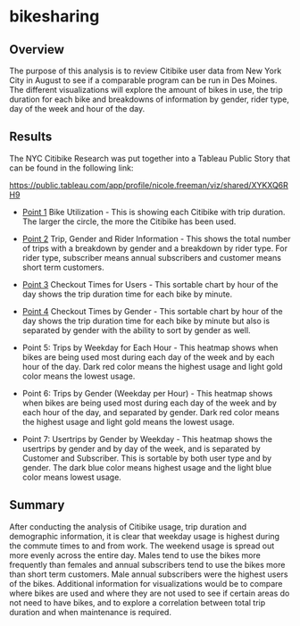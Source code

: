 # bikesharing

## Overview

The purpose of this analysis is to review Citibike user data from New York City in August to see if a comparable program can be run in Des Moines. The different visualizations will explore the amount of bikes in use, the trip duration for each bike and breakdowns of information by gender, rider type, day of the week and hour of the day. 

## Results

The NYC Citibike Research was put together into a Tableau Public Story that can be found in the following link:

https://public.tableau.com/app/profile/nicole.freeman/viz/shared/XYKXQ6RH9

- [Point 1](https://github.com/nfreeman19/bikesharing/blob/main/images/1%20-%20Bike%20Utilization.png) Bike Utilization - This is showing each Citibike with trip duration. The larger the circle, the more the Citibike has been used. 

- [Point 2](https://github.com/nfreeman19/bikesharing/blob/main/images/2%20-%20Trip%2C%20Gender%20and%20Rider%20Information.png) Trip, Gender and Rider Information - This shows the total number of trips with a breakdown by gender and a breakdown by rider type. For rider type, subscriber means annual subscribers and customer means short term customers.

- [Point 3](https://github.com/nfreeman19/bikesharing/blob/main/images/3%20-%20Checkout%20Times%20for%20Users.png) Checkout Times for Users - This sortable chart by hour of the day shows the trip duration time for each bike by minute.

- [Point 4](https://github.com/nfreeman19/bikesharing/blob/main/images/4%20-%20Checkout%20Times%20by%20Gender.png) Checkout Times by Gender - This sortable chart by hour of the day shows the trip duration time for each bike by minute but also is separated by gender with the ability to sort by gender as well.

- Point 5: Trips by Weekday for Each Hour - This heatmap shows when bikes are being used most during each day of the week and by each hour of the day. Dark red color means the highest usage and light gold color means the lowest usage.

- Point 6: Trips by Gender (Weekday per Hour) - This heatmap shows when bikes are being used most during each day of the week and by each hour of the day, and separated by gender. Dark red color means the highest usage and light gold means the lowest usage. 

- Point 7: Usertrips by Gender by Weekday - This heatmap shows the usertrips by gender and by day of the week, and is separated by Customer and Subscriber. This is sortable by both user type and by gender. The dark blue color means highest usage and the light blue color means lowest usage. 

## Summary

After conducting the analysis of Citibike usage, trip duration and demographic information, it is clear that weekday usage is highest during the commute times to and from work. The weekend usage is spread out more evenly across the entire day. Males tend to use the bikes more frequently than females and annual subscribers tend to use the bikes more than short term customers. Male annual subscribers were the highest users of the bikes. Additional information for visualizations would be to compare where bikes are used and where they are not used to see if certain areas do not need to have bikes, and to explore a correlation between total trip duration and when maintenance is required. 
